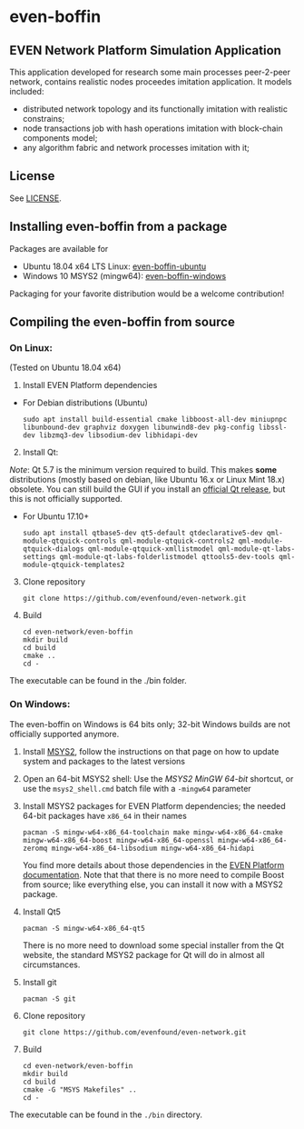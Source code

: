 # even-boffin

## EVEN Network Platform Simulation Application 

This application developed for research some main processes peer-2-peer network, contains realistic nodes proceedes imitation application.
It models included:
* distributed network topology and its functionally imitation with realistic constrains;
* node transactions job with hash operations imitation with block-chain components model;
* any algorithm fabric and network processes imitation with it;

## License

See [LICENSE](LICENSE).

## Installing even-boffin from a package

Packages are available for

* Ubuntu 18.04 x64 LTS Linux: [even-boffin-ubuntu](https://evenfound.org/packages/event-network-ubuntu/)
* Windows 10 MSYS2 (mingw64): [even-boffin-windows](https://evenfound.org/packages/event-network-windows/)

Packaging for your favorite distribution would be a welcome contribution!

## Compiling the even-boffin from source

### On Linux:

(Tested on Ubuntu 18.04 x64)

1. Install EVEN Platform dependencies

  - For Debian distributions (Ubuntu)

	`sudo apt install build-essential cmake libboost-all-dev miniupnpc libunbound-dev graphviz doxygen libunwind8-dev pkg-config libssl-dev libzmq3-dev libsodium-dev libhidapi-dev`

2. Install Qt:

  *Note*: Qt 5.7 is the minimum version required to build. This makes **some** distributions (mostly based on debian, like Ubuntu 16.x or Linux Mint 18.x) obsolete. You can still build the GUI if you install an [official Qt release](https://wiki.qt.io/Install_Qt_5_on_Ubuntu), but this is not officially supported.

  - For Ubuntu 17.10+

    `sudo apt install qtbase5-dev qt5-default qtdeclarative5-dev qml-module-qtquick-controls qml-module-qtquick-controls2 qml-module-qtquick-dialogs qml-module-qtquick-xmllistmodel qml-module-qt-labs-settings qml-module-qt-labs-folderlistmodel qttools5-dev-tools qml-module-qtquick-templates2`

3. Clone repository

    `git clone https://github.com/evenfound/even-network.git`

4. Build

    ```
    cd even-network/even-boffin
    mkdir build
    cd build
    cmake ..
    cd -
    ```

The executable can be found in the ./bin folder.

### On Windows:

The even-boffin on Windows is 64 bits only; 32-bit Windows builds are not officially supported anymore.

1. Install [MSYS2](https://www.msys2.org/), follow the instructions on that page on how to update system and packages to the latest versions

2. Open an 64-bit MSYS2 shell: Use the *MSYS2 MinGW 64-bit* shortcut, or use the `msys2_shell.cmd` batch file with a `-mingw64` parameter

3. Install MSYS2 packages for EVEN Platform dependencies; the needed 64-bit packages have `x86_64` in their names

    ```
    pacman -S mingw-w64-x86_64-toolchain make mingw-w64-x86_64-cmake mingw-w64-x86_64-boost mingw-w64-x86_64-openssl mingw-w64-x86_64-zeromq mingw-w64-x86_64-libsodium mingw-w64-x86_64-hidapi
    ```

    You find more details about those dependencies in the [EVEN Platform documentation](https://github.com/evenfound/even-network/doc). Note that that there is no more need to compile Boost from source; like everything else, you can install it now with a MSYS2 package.

4. Install Qt5

    ```
    pacman -S mingw-w64-x86_64-qt5
    ```

    There is no more need to download some special installer from the Qt website, the standard MSYS2 package for Qt will do in almost all circumstances.

5. Install git

    ```
    pacman -S git
    ```

6. Clone repository

    ```
    git clone https://github.com/evenfound/even-network.git
    ```

7. Build

    ```
    cd even-network/even-boffin
    mkdir build
    cd build
    cmake -G "MSYS Makefiles" ..
    cd -
    ```

The executable can be found in the `./bin` directory.